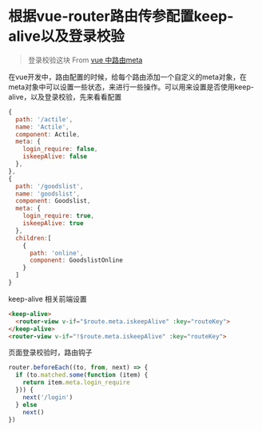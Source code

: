 
# 根据vue-router路由传参配置keep-alive以及登录校验

> 登录校验这块 From [vue 中路由meta](https://www.jianshu.com/p/33c9e7454028)

在vue开发中，路由配置的时候，给每个路由添加一个自定义的meta对象，在meta对象中可以设置一些状态，来进行一些操作。可以用来设置是否使用keep-alive，以及登录校验，先来看看配置

```js
{
  path: '/actile',
  name: 'Actile',
  component: Actile,
  meta: {
    login_require: false,
    iskeepAlive: false
  },
},
{
  path: '/goodslist',
  name: 'goodslist',
  component: Goodslist,
  meta: {
    login_require: true,
    iskeepAlive: true
  },
  children:[
    {
      path: 'online',
      component: GoodslistOnline
    }
  ]
}
```
keep-alive 相关前端设置
```html
<keep-alive>
  <router-view v-if="$route.meta.iskeepAlive" :key="routeKey">
</keep-alive>
<router-view v-if="!$route.meta.iskeepAlive" :key="routeKey">
```
页面登录校验时，路由钩子
```js
router.beforeEach((to, from, next) => {
  if (to.matched.some(function (item) {
    return item.meta.login_require
  })) {
    next('/login')
  } else 
    next()
})
```